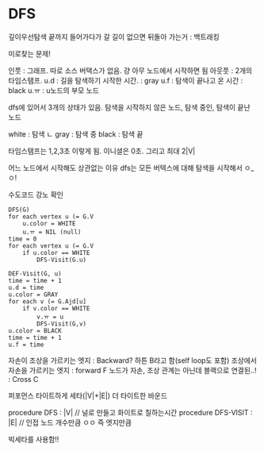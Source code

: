 # DFS

깊이우선탐색
끝까지 들어가다가 갈 길이 없으면 뒤돌아 가는거 : 백트래킹

미로찾는 문제!

인풋 : 그래프. 따로 소스 버택스가 없음. 걍 아무 노드에서 시작하면 됨
아웃풋 : 2개의 타임스탬프.
u.d : 길을 탐색하기 시작한 시간. : gray
u.f : 탐색이 끝나고 온 시간 : black
u.ㅠ : u노드의 부모 노드

dfs에 있어서 3개의 상태가 있음.
탐색을 시작하지 않은 노드, 탐색 중인, 탐색이 끝난 노드

white : 탐색 ㄴ
gray : 탐색 중
black : 탐색 끝

타임스탬프는 1,2,3초 이렇게 됨. 이니셜은 0초. 그리고 최대 2|V|

어느 노드에서 시작해도 상관없는 이유
dfs는 모든 버텍스에 대해 탐색을 시작해서 ㅇ\_ㅇ!

수도코드 강노 확인

```
DFS(G)
for each vertex u (= G.V
    u.color = WHITE
    u.ㅠ = NIL (null)
time = 0
for each vertex u (= G.V
    if u.color == WHITE
        DFS-Visit(G.u)
```

```
DEF-Visit(G, u)
time = time + 1
u.d = time
u.color = GRAY
for each v (= G.Ajd[u]
    if v.color == WHITE
        v.ㅠ = u
        DFS-Visit(G,v)
u.color = BLACK
time = time + 1
u.f = time
```

자손이 조상을 가르키는 엣지 : Backward? 하튼 B라고 함(self loop도 포함)
조상에서 자손을 가르키는 엣지 : forward F
노드가 자손, 조상 관계는 아닌데 블랙으로 연결된..! : Cross C

퍼포먼스
타이트하게 세타(|V|+|E|) 더 타이트한 바운드

procedure DFS : |V| // 널로 만들고 화이트로 칠하는시간
procedure DFS-VISIT : |E| // 인접 노드 개수만큼 ㅇㅇ 즉 엣지만큼

빅세타를 사용함!!
